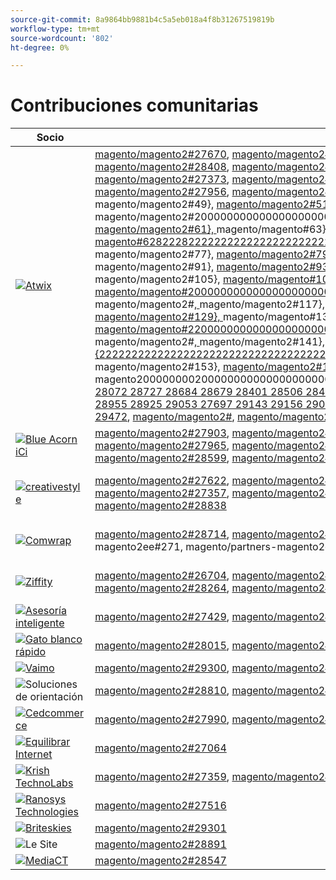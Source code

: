 ```yaml
---
source-git-commit: 8a9864bb9881b4c5a5eb018a4f8b31267519819b
workflow-type: tm+mt
source-wordcount: '802'
ht-degree: 0%

---
```

# Contribuciones comunitarias

| Socio | Solicitudes de extracción | Problemas relacionados con GitHub |
| ------- | ------- | ------- |
| <a target="_blank" href="https://partners.magento.com/portal/directory/?query=Atwix"><img alt="Atwix" src="https://avatars3.githubusercontent.com/t/2617739?s=400&v=4"></a> | [magento/magento2#27670](https://github.com/magento/magento2/pull/27670), [magento/magento2#28112](https://github.com/magento/magento2/pull/28112), magento/partners-magento2ee#258, [magento/magento2#28466](https://github.com/magento/magento2/pull/28466), [magento/magento2#28450](https://github.com/magento/magento2/pull/28450), [magento/magento2#28449](https://github.com/magento/magento2/pull/28449), [magento/magento2#28408](https://github.com/magento/magento2/pull/28408), [magento/magento2#28391](https://github.com/magento/magento2/pull/28391), [magento/magento2#28361](https://github.com/magento/magento2/pull/28361), [magento/magento2#28330](https://github.com/magento/magento2/pull/28330), [magento/magento2#28304](https://github.com/magento/magento2/pull/28304), [magento/magento2#27481](https://github.com/magento/magento2/pull/27481), [magento/magento2#27373](https://github.com/magento/magento2/pull/27373), [magento/magento2#28467](https://github.com/magento/magento2/pull/28467), [magento/magento2#28407](https://github.com/magento/magento2/pull/28407), [magento/magento2#28418](https://github.com/magento/magento2/pull/28418), [magento/magento2#28034](https://github.com/magento/magento2/pull/28034), [magento/magento2#28222](https://github.com/magento/magento2/pull/28222), [magento/magento2#27956](https://github.com/magento/magento2/pull/27956), [magento/magento2#28105](https://github.com/magento/magento2/pull/28105), [magento/magento2#27586](https://github.com/magento/magento2/pull/27586), [magento/magento2#28631](https://github.com/magento/magento2/pull/28631), [magento ](https://github.com/magento/magento2/pull/28629)magento/magento2#[, ](https://github.com/magento/magento2/pull/28498)magento/magento2#28629[, ](https://github.com/magento/magento2/pull/28496)magento/magento2#49&rbrace;, [magento/magento2#51&rbrace;, ](https://github.com/magento/magento2/pull/28469)magento/magento2#53&rbrace;, [magento/magento#2, ](https://github.com/magento/magento2/pull/27451)magento/magento2#20000000000000000000000000000000000000000000000000000000000000000000000000000000000000000000[magento/magento2#](https://github.com/magento/magento2/pull/28725), [magento/magento2#61&rbrace;, ](https://github.com/magento/magento2/pull/27549)magento/magento#63&rbrace;, magento/magento-socios#247, [magento/magento#247, ](https://github.com/magento/magento2/pull/28641)magento/magento#65&rbrace;, [magento/magento2#67&rbrace;, ](https://github.com/magento/magento2/pull/28635)magento/magento2#69&rbrace;, [magento#6282228222222222222222222222222222222222242222222222222222222222222222222222222 ](https://github.com/magento/magento2/pull/28632)magento/magento2#[, ](https://github.com/magento/magento2/pull/28457)magento/magento2#[, ](https://github.com/magento/magento2/pull/28205)magento/magento2#77&rbrace;, [magento/magento2#79&rbrace;, ](https://github.com/magento/magento2/pull/28072)magento/magento2#81&rbrace;, [magento/magento#2](https://github.com/magento/magento2/pull/28727), [magento/magento2#85&rbrace;, ](https://github.com/magento/magento2/pull/28684)magento/magento2#[, ](https://github.com/magento/magento2/pull/28679)magento/magento2#[, ](https://github.com/magento/magento2/pull/28401)magento/magento2#91&rbrace;, [magento/magento2#93&rbrace;, ](https://github.com/magento/magento2/pull/28506)magento/magento2#95&rbrace;, [magento/magento#2](https://github.com/magento/magento2/pull/28492), [magento/magento2#99&rbrace;, ](https://github.com/magento/magento2/pull/28487)magento/magento2#28498[, ](https://github.com/magento/magento2/pull/27349)magento/magento2#[, ](https://github.com/magento/magento2/pull/28991)magento/magento2#105&rbrace;, [magento/magento#107&rbrace;, ](https://github.com/magento/magento2/pull/28972)magento/magento#109&rbrace;, [magento/magento#200000000000000000000000000000000000000000000000000000000000000000000000000000000000000000](https://github.com/magento/magento2/pull/28869)magento/magento2#28496[, ](https://github.com/magento/magento2/pull/28696)magento/magento2#[, ](https://github.com/magento/magento2/pull/28956)magento/magento2#117&rbrace;, [magento/magento#119&rbrace;, ](https://github.com/magento/magento2/pull/28942)magento/magento#121&rbrace;, [magento/magento#2](https://github.com/magento/magento2/pull/28941), [magento/magento2#28469](https://github.com/magento/magento2/pull/28872), [magento/magento2#](https://github.com/magento/magento2/pull/28854), [magento/magento2#129&rbrace;, ](https://github.com/magento/magento2/pull/28661)magento/magento#131&rbrace;, [magento/magento#2200000000000000000000000000000000000000000000000000000000000000000000000000000000000000000000000000](https://github.com/magento/magento2/pull/28852)magento/magento2#27451[, ](https://github.com/magento/magento2/pull/28812)magento/magento2#[, ](https://github.com/magento/magento2/pull/28650)magento/magento2#141&rbrace;, [magento/magento#143&rbrace;, ](https://github.com/magento/magento2/pull/27882)magento/magento#145&rbrace;, {14628725[, {magento/magento#147}, {222222222222222222222222222222222222222222222222222222222222222222222222222222222](https://github.com/magento/magento2/pull/29002)magento/magento2#27549[, ](https://github.com/magento/magento2/pull/28959)magento/magento2#[, ](https://github.com/magento/magento2/pull/28955)magento/magento2#153}, [magento/magento2#155}, ](https://github.com/magento/magento2/pull/28925)magento/magento2#157&rbrace;, magento/partners-magento2ee#263, magento/2-magento200000000200000000000000000000000000000000000000000000000000000000000000000000000000 [magento/magento2#28641 28635 28632 28457 28205 28072 28727 28684 28679 28401 28506 28492 28487 27349 28991 28972 28869 28696 28956 28942 28941 28872 28854 28661 28852 28812 28650 27882 29002 28959 28955 28925 29053 27697 29143 29156 29004 29162 28999 29134 29133 29007 29000 28210 29135 27537 29142 29386 29385 28993 28989 27914 29427 29485 29472](https://github.com/magento/magento2/pull/29053), [magento/magento2#](https://github.com/magento/magento2/pull/27697), [magento/magento2#163&rbrace;, ](https://github.com/magento/magento2/pull/29143)magento/magento2#165&rbrace;, [magento/magento2#165&rbrace;](https://github.com/magento/magento2/pull/29156) [&#128279;](https://github.com/magento/magento2/pull/29004) [&#128279;](https://github.com/magento/magento2/pull/29162) [&#128279;](https://github.com/magento/magento2/pull/28999) [&#128279;](https://github.com/magento/magento2/pull/29134) [&#128279;](https://github.com/magento/magento2/pull/29133) [&#128279;](https://github.com/magento/magento2/pull/29007) [&#128279;](https://github.com/magento/magento2/pull/29000) [&#128279;](https://github.com/magento/magento2/pull/28210) [&#128279;](https://github.com/magento/magento2/pull/29135) [&#128279;](https://github.com/magento/magento2/pull/27537) [&#128279;](https://github.com/magento/magento2/pull/29142) [&#128279;](https://github.com/magento/magento2/pull/29386) [&#128279;](https://github.com/magento/magento2/pull/29385) [&#128279;](https://github.com/magento/magento2/pull/28993) [&#128279;](https://github.com/magento/magento2/pull/28989) [&#128279;](https://github.com/magento/magento2/pull/27914) [&#128279;](https://github.com/magento/magento2/pull/29427) [&#128279;](https://github.com/magento/magento2/pull/29485) [&#128279;](https://github.com/magento/magento2/pull/29472) | [magento/magento2#28202](https://github.com/magento/magento2/issues/28202), [magento/magento2#28393](https://github.com/magento/magento2/issues/28393), [magento/magento2#28377](https://github.com/magento/magento2/issues/28377), [magento/magento2#28394](https://github.com/magento/magento2/issues/28394), [magento/magento2#19481](https://github.com/magento/magento2/issues/19481), [magento/magento2#28040](https://github.com/magento/magento2/issues/28040), [magento/magento2#28138](https://github.com/magento/magento2/issues/28138), [magento/magento2#28261](https://github.com/magento/magento2/issues/28261), [magento/magento2#253](https://github.com/magento/magento2/issues/253), [magento/magento2#27337](https://github.com/magento/magento2/issues/27337), [magento/magento2#21101](https://github.com/magento/magento2/issues/21101), [magento/magento2#28755](https://github.com/magento/magento2/issues/28755), [magento/magento2#28720](https://github.com/magento/magento2/issues/28720), [magento/magento2#28744](https://github.com/magento/magento2/issues/28744), [magento/magento2#28721](https://github.com/magento/magento2/issues/28721), magento/partners-magento2ee#261, [magento/magento2#246](https://github.com/magento/magento2/issues/246), [magento/magento2#28519](https://github.com/magento/magento2/issues/28519), [magento/magento2#28481](https://github.com/magento/magento2/issues/28481), [magento/magento2#28262](https://github.com/magento/magento2/issues/28262), [magento/magento2#28427](https://github.com/magento/magento2/issues/28427), [magento/magento2#29032](https://github.com/magento/magento2/issues/29032), [magento/magento2#29012 29039 28969 29009 29287 29289 29281 29295 28800 29292 29420 29434 29388 29380 28524 29539](https://github.com/magento/magento2/issues/29012), [magento/magento2#](https://github.com/magento/magento2/issues/29039), [magento/magento2#47&rbrace;, ](https://github.com/magento/magento2/issues/28969)magento/magento2#49&rbrace;, [magento/magento#250&rbrace;](https://github.com/magento/magento2/issues/29009), [magento/magento2#53&rbrace;, ](https://github.com/magento/magento2/issues/250)magento/magento2#258&rbrace;, [magento288228222282222222222222222224222222222222222222224222222222222222222222222222222 ](https://github.com/magento/magento2/issues/29287)magento/magento2#[, ](https://github.com/magento/magento2/issues/29289)magento/magento2#[, ](https://github.com/magento/magento2/issues/29281)magento/magento2#63&rbrace;, [magento/magento2#65&rbrace;, ](https://github.com/magento/magento2/issues/29295)magento/magento2#67&rbrace;, [magento/magento#2](https://github.com/magento/magento2/issues/28800), [magento/magento2#71&rbrace;, ](https://github.com/magento/magento2/issues/29292)magento/magento2#[, ](https://github.com/magento/magento2/issues/29420)magento/magento2#[&#128279;](https://github.com/magento/magento2/issues/29434) [&#128279;](https://github.com/magento/magento2/issues/29388) [&#128279;](https://github.com/magento/magento2/issues/29380) [&#128279;](https://github.com/magento/magento2/issues/28524) [&#128279;](https://github.com/magento/magento2/issues/29539) |
| <a target="_blank" href="https://solutionpartners.adobe.com/s/directory/detail/blue+acorn+ici"><img alt="Blue Acorn iCi" src="https://avatars0.githubusercontent.com/t/2916141?s=400&v=4"></a> | [magento/magento2#27903](https://github.com/magento/magento2/pull/27903), [magento/magento2#27902](https://github.com/magento/magento2/pull/27902), [magento/magento2#28606](https://github.com/magento/magento2/pull/28606), [magento/magento2#28601](https://github.com/magento/magento2/pull/28601), [magento/magento2#28605](https://github.com/magento/magento2/pull/28605), [magento/magento2#28351](https://github.com/magento/magento2/pull/28351), [magento/magento2#27965](https://github.com/magento/magento2/pull/27965), [magento/magento2#28856](https://github.com/magento/magento2/pull/28856), [magento/magento2#29271](https://github.com/magento/magento2/pull/29271), [magento/magento2#28992](https://github.com/magento/magento2/pull/28992), [magento/magento2#29341](https://github.com/magento/magento2/pull/29341), [magento/magento2#29272](https://github.com/magento/magento2/pull/29272), [magento/magento2#28599](https://github.com/magento/magento2/pull/28599), [magento/magento2#29376](https://github.com/magento/magento2/pull/29376), [magento/magento2#29202](https://github.com/magento/magento2/pull/29202) | [magento/magento2#28383](https://github.com/magento/magento2/issues/28383), [magento/magento2#28850](https://github.com/magento/magento2/issues/28850), [magento/magento2#28376](https://github.com/magento/magento2/issues/28376), [magento/magento2#27962](https://github.com/magento/magento2/issues/27962), [magento/magento2#28656](https://github.com/magento/magento2/issues/28656), [magento/magento2#29283](https://github.com/magento/magento2/issues/29283), [magento/magento2#29159](https://github.com/magento/magento2/issues/29159), [magento/magento2#29389](https://github.com/magento/magento2/issues/29389), [magento/magento2#29346](https://github.com/magento/magento2/issues/29346), [magento/magento2#29453](https://github.com/magento/magento2/issues/29453), [magento/magento2#29477](https://github.com/magento/magento2/issues/29477) |
| <a target="_blank" href="https://partners.magento.com/portal/directory/?query=creativestyle"><img alt="creativestyle" src="https://avatars1.githubusercontent.com/t/3230856?s=400&v=4"></a> | [magento/magento2#27622](https://github.com/magento/magento2/pull/27622), [magento/magento2#27270](https://github.com/magento/magento2/pull/27270), [magento/magento2#27871](https://github.com/magento/magento2/pull/27871), [magento/magento2#27690](https://github.com/magento/magento2/pull/27690), [magento/magento2#27619](https://github.com/magento/magento2/pull/27619), [magento/magento2#27618](https://github.com/magento/magento2/pull/27618), [magento/magento2#27357](https://github.com/magento/magento2/pull/27357), [magento/magento2#27356](https://github.com/magento/magento2/pull/27356), [magento/magento2#27616](https://github.com/magento/magento2/pull/27616), [magento/magento2#27860](https://github.com/magento/magento2/pull/27860), [magento/magento2#27617](https://github.com/magento/magento2/pull/27617), [magento/magento2#29054](https://github.com/magento/magento2/pull/29054), [magento/magento2#28838](https://github.com/magento/magento2/pull/28838) | [magento/magento2#28110](https://github.com/magento/magento2/issues/28110), [magento/magento2#26026](https://github.com/magento/magento2/issues/26026), [magento/magento2#28339](https://github.com/magento/magento2/issues/28339), [magento/magento2#28340](https://github.com/magento/magento2/issues/28340), [magento/magento2#28381](https://github.com/magento/magento2/issues/28381), [magento/magento2#28382](https://github.com/magento/magento2/issues/28382), [magento/magento2#28166](https://github.com/magento/magento2/issues/28166), [magento/magento2#28433](https://github.com/magento/magento2/issues/28433), [magento/magento2#28807](https://github.com/magento/magento2/issues/28807), [magento/magento2#28823](https://github.com/magento/magento2/issues/28823), [magento/magento2#28811](https://github.com/magento/magento2/issues/28811), [magento/magento2#29087](https://github.com/magento/magento2/issues/29087), [magento/magento2#25934](https://github.com/magento/magento2/issues/25934) |
| <a target="_blank" href="https://partners.magento.com/portal/directory/?query=Comwrap"><img alt="Comwrap" src="https://avatars3.githubusercontent.com/t/2637428?s=400&v=4"></a> | [magento/magento2#28714](https://github.com/magento/magento2/pull/28714), [magento/magento2#28743](https://github.com/magento/magento2/pull/28743), [magento/magento2#28710](https://github.com/magento/magento2/pull/28710), [magento/magento2#28757](https://github.com/magento/magento2/pull/28757), magento/partners-magento2ee#288, magento/partners-magento2ee#271, magento/partners-magento2ee#277, [magento/magento2#28890](https://github.com/magento/magento2/pull/28890), magento/partners-magento2ee#285, [magento/magento2#27850](https://github.com/magento/magento2/pull/27850), [magento/magento2#27917](https://github.com/magento/magento2/pull/27917) | [magento/magento2#28584](https://github.com/magento/magento2/issues/28584), magento/partners-magento2ee#28563, magento/partners-magento2ee#28566, magento/partners-magento2ee#28769, [magento/magento2#26121](https://github.com/magento/magento2/issues/26121), magento/partners-magento2ee#28834, [magento/magento2#28705](https://github.com/magento/magento2/issues/28705) |
| <a target="_blank" href="https://partners.magento.com/portal/directory/?query=Ziffity"><img alt="Ziffity" src="https://avatars1.githubusercontent.com/t/3432500?s=400&v=4"></a> | [magento/magento2#26704](https://github.com/magento/magento2/pull/26704), [magento/magento2#28113](https://github.com/magento/magento2/pull/28113), [magento/magento2#28174](https://github.com/magento/magento2/pull/28174), [magento/magento2#28039](https://github.com/magento/magento2/pull/28039), [magento/magento2#28004](https://github.com/magento/magento2/pull/28004), [magento/magento2#27567](https://github.com/magento/magento2/pull/27567), [magento/magento2#28264](https://github.com/magento/magento2/pull/28264), [magento/magento2#29137](https://github.com/magento/magento2/pull/29137), [magento/magento2#29206](https://github.com/magento/magento2/pull/29206), [magento/magento2#28250](https://github.com/magento/magento2/pull/28250), [magento/magento2#27977](https://github.com/magento/magento2/pull/27977) | [magento/magento2#28165](https://github.com/magento/magento2/issues/28165), [magento/magento2#28201](https://github.com/magento/magento2/issues/28201), [magento/magento2#27985](https://github.com/magento/magento2/issues/27985), [magento/magento2#27091](https://github.com/magento/magento2/issues/27091), [magento/magento2#28308](https://github.com/magento/magento2/issues/28308), [magento/magento2#28270](https://github.com/magento/magento2/issues/28270), [magento/magento2#28947](https://github.com/magento/magento2/issues/28947), [magento/magento2#29344](https://github.com/magento/magento2/issues/29344), [magento/magento2#29097](https://github.com/magento/magento2/issues/29097) |
| <a target="_blank" href="https://solutionpartners.adobe.com/s/directory/detail/aligent+consulting"><img alt="Asesoría inteligente" src="https://avatars3.githubusercontent.com/t/2686050?s=400&v=4"></a> | [magento/magento2#27429](https://github.com/magento/magento2/pull/27429), [magento/magento2#26256](https://github.com/magento/magento2/pull/26256) | [magento/magento2#28306](https://github.com/magento/magento2/issues/28306), [magento/magento2#8815](https://github.com/magento/magento2/issues/8815), [magento/magento2#26255](https://github.com/magento/magento2/issues/26255) |
| <a target="_blank" href="https://solutionpartners.adobe.com/s/directory/detail/fast+white+cat"><img alt="Gato blanco rápido" src="https://avatars0.githubusercontent.com/t/3579504?s=400&v=4"></a> | [magento/magento2#28015](https://github.com/magento/magento2/pull/28015), [magento/magento2#28735](https://github.com/magento/magento2/pull/28735), [magento/magento2#28285](https://github.com/magento/magento2/pull/28285) | [magento/magento2#28011](https://github.com/magento/magento2/issues/28011), [magento/magento2#26504](https://github.com/magento/magento2/issues/26504), [magento/magento2#26427](https://github.com/magento/magento2/issues/26427) |
| <a target="_blank" href="https://partners.magento.com/portal/directory/?query=Vaimo"><img alt="Vaimo" src="https://avatars0.githubusercontent.com/t/2617778?s=400&v=4"></a> | [magento/magento2#29300](https://github.com/magento/magento2/pull/29300), [magento/magento2#27905](https://github.com/magento/magento2/pull/27905), [magento/magento2#27582](https://github.com/magento/magento2/pull/27582) | [magento/magento2#29299](https://github.com/magento/magento2/issues/29299), [magento/magento2#28303](https://github.com/magento/magento2/issues/28303), [magento/magento2#27570](https://github.com/magento/magento2/issues/27570) |
| <img alt="Soluciones de orientación" src="https://avatars2.githubusercontent.com/t/3888698?s=400&v=4"></a> | [magento/magento2#28810](https://github.com/magento/magento2/pull/28810), [magento/magento2#28902](https://github.com/magento/magento2/pull/28902) | [magento/magento2#28982](https://github.com/magento/magento2/issues/28982), [magento/magento2#29327](https://github.com/magento/magento2/issues/29327) |
| <a target="_blank" href="https://partners.magento.com/portal/directory/?query=Cedcommerce"><img alt="Cedcommerce" src="https://avatars2.githubusercontent.com/t/3028824?s=400&v=4"></a> | [magento/magento2#27990](https://github.com/magento/magento2/pull/27990), [magento/magento2#26660](https://github.com/magento/magento2/pull/26660) | [magento/magento2#26118](https://github.com/magento/magento2/issues/26118), [magento/magento2#28143](https://github.com/magento/magento2/issues/28143) |
| <a target="_blank" href="https://solutionpartners.adobe.com/s/directory/detail/balance+internet"><img alt="Equilibrar Internet" src="https://avatars3.githubusercontent.com/t/2610630?s=400&v=4"></a> | [magento/magento2#27064](https://github.com/magento/magento2/pull/27064) | [magento/magento2#27063](https://github.com/magento/magento2/issues/27063) |
| <a target="_blank" href="https://solutionpartners.adobe.com/s/directory/detail/krish+technolabs"><img alt="Krish TechnoLabs" src="https://avatars0.githubusercontent.com/t/2849637?s=400&v=4"></a> | [magento/magento2#27359](https://github.com/magento/magento2/pull/27359), [magento/magento2#27106](https://github.com/magento/magento2/pull/27106) | [magento/magento2#27358](https://github.com/magento/magento2/issues/27358), [magento/magento2#27099](https://github.com/magento/magento2/issues/27099) |
| <a target="_blank" href="https://solutionpartners.adobe.com/s/directory/detail/ranosys+technologiess"><img alt="Ranosys Technologies" src="https://avatars0.githubusercontent.com/t/3182140?s=400&v=4"></a> | [magento/magento2#27516](https://github.com/magento/magento2/pull/27516) | [magento/magento2#26191](https://github.com/magento/magento2/issues/26191) |
| <a target="_blank" href="https://partners.magento.com/portal/directory/?query=Briteskies"><img alt="Briteskies" src="https://avatars1.githubusercontent.com/t/2617741?s=400&v=4"></a> | [magento/magento2#29301](https://github.com/magento/magento2/pull/29301) | [magento/magento2#104](https://github.com/magento/magento2/issues/104) |
| <img alt="Le Site" src="https://avatars3.githubusercontent.com/t/3649033?s=400&v=4"></a> | [magento/magento2#28891](https://github.com/magento/magento2/pull/28891) | [magento/magento2#29056](https://github.com/magento/magento2/issues/29056) |
| <a target="_blank" href="https://partners.magento.com/portal/directory/?query=MediaCT"><img alt="MediaCT" src="https://avatars3.githubusercontent.com/t/2617762?s=400&v=4"></a> | [magento/magento2#28547](https://github.com/magento/magento2/pull/28547) | [magento/magento2#28685](https://github.com/magento/magento2/issues/28685) |
